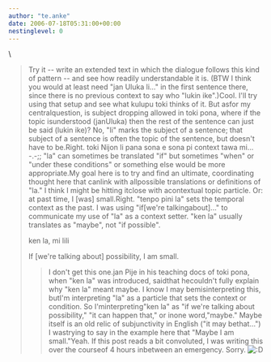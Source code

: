 ```yaml
---
author: "te.anke"
date: 2006-07-18T05:31:00+00:00
nestinglevel: 0
---
```

\
> Try it --
 write an extended text in which the
> dialogue follows this kind of pattern --
 and see
> how readily understandable it is. (BTW I think
> you would at least need "jan Uluka li..." in the first
> sentence there, since there is no previous
> context to say who "lukin ike".)Cool. I'll try using that setup and see what kulupu toki thinks of it. But asfor my centralquestion, is subject dropping allowed in toki pona, where if the topic isunderstood (janUluka) then the rest of the sentence can just be said (lukin ike)?
> No, "li" marks the subject of a sentence; that
> subject of a sentence is often the topic of
> the sentence, but doesn't have to be.Right. toki Nijon li pana sona e sona pi context tawa mi... -.-;;
> "la" can sometimes be translated "if" but
> sometimes "when" or "under these conditions"
> or something else would be more appropriate.My goal here is to try and find an ultimate, coordinating thought here that canlink with allpossible translations or definitions of "la." I think I might be hitting itclose with acontextual topic particle.
> Or: at past time, I \[was\] small.Right. "tenpo pini la" sets the temporal context as the past. I was using "if\[we're talkingabout\]..." to communicate my use of "la" as a context setter.
> "ken la" usually translates as "maybe", not
> "if possible".
> 
> ken la, mi lili
> 
> If \[we're talking about\] possibility, I am small.
>> I don't get this one.jan Pije in his teaching docs of toki pona, when "ken la" was introduced, saidthat hecouldn't fully explain why "ken la" meant maybe. I know I may bemisinterpreting this, butI'm interpreting "la" as a particle that sets the context or condition. So I'minterpreting"ken la" as "if we're talking about possibility," "it can happen that," or inone word,"maybe." Maybe itself is an old relic of subjunctivity in English ("it may bethat...") I wastrying to say in the example here that "Maybe I am small."Yeah. If this post reads a bit convoluted, I was writing this over the courseof 4 hours inbetween an emergency. Sorry. ![:D](images/smilies/icon_e_biggrin.gif "Very Happy")